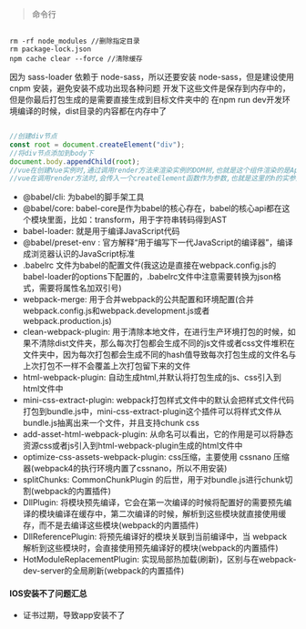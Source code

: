> 命令行

```shell

rm -rf node_modules //删除指定目录
rm package-lock.json
npm cache clear --force //清除缓存

```

因为 sass-loader 依赖于 node-sass，所以还要安装 node-sass，但是建设使用 cnpm 安装，避免安装不成功出现各种问题
开发下这些文件是保存到内存中的，但是你最后打包生成的是需要直接生成到目标文件夹中的
在npm run dev开发环境编译的时候，dist目录的内容都在内存中了

```javascript

//创建div节点
const root = document.createElement("div");
//将div节点添加到body下
document.body.appendChild(root);
//vue在创建Vue实例时,通过调用render方法来渲染实例的DOM树,也就是这个组件渲染的是App的内容
//vue在调用render方法时,会传入一个createElement函数作为参数,也就是这里的h的实参是createElement函数,然后createElement会以App为参数进行调用

```

- @babel/cli: 为babel的脚手架工具
- @babel/core: babel-core是作为babel的核心存在，babel的核心api都在这个模块里面，比如：transform，用于字符串转码得到AST
- babel-loader: 就是用于编译JavaScript代码
- @babel/preset-env : 官方解释“用于编写下一代JavaScript的编译器”，编译成浏览器认识的JavaScript标准
- .babelrc 文件为babel的配置文件(我这边是直接在webpack.config.js的babel-loader的options下配置的，.babelrc文件中注意需要转换为json格式，需要将属性名加双引号)
- webpack-merge: 用于合并webpack的公共配置和环境配置(合并webpack.config.js和webpack.development.js或者webpack.production.js)
- clean-webpack-plugin: 用于清除本地文件，在进行生产环境打包的时候，如果不清除dist文件夹，那么每次打包都会生成不同的js文件或者css文件堆积在文件夹中，因为每次打包都会生成不同的hash值导致每次打包生成的文件名与上次打包不一样不会覆盖上次打包留下来的文件
- html-webpack-plugin: 自动生成html,并默认将打包生成的js、css引入到html文件中
- mini-css-extract-plugin: webpack打包样式文件中的默认会把样式文件代码打包到bundle.js中，mini-css-extract-plugin这个插件可以将样式文件从bundle.js抽离出来一个文件，并且支持chunk css
- add-asset-html-webpack-plugin: 从命名可以看出，它的作用是可以将静态资源css或者js引入到html-webpack-plugin生成的html文件中
- optimize-css-assets-webpack-plugin: css压缩，主要使用 cssnano 压缩器(webpack4的执行环境内置了cssnano，所以不用安装)
- splitChunks: CommonChunkPlugin 的后世，用于对bundle.js进行chunk切割(webpack的内置插件)
- DllPlugin: 将模块预先编译，它会在第一次编译的时候将配置好的需要预先编译的模块编译在缓存中，第二次编译的时候，解析到这些模块就直接使用缓存，而不是去编译这些模块(webpack的内置插件)
- DllReferencePlugin: 将预先编译好的模块关联到当前编译中，当 webpack 解析到这些模块时，会直接使用预先编译好的模块(webpack的内置插件)
- HotModuleReplacementPlugin: 实现局部热加载(刷新)，区别与在webpack-dev-server的全局刷新(webpack的内置插件)


#### IOS安装不了问题汇总

- 证书过期，导致app安装不了
